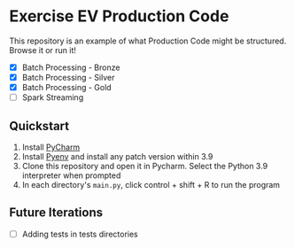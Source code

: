 # Exercise EV Production Code
This repository is an example of what Production Code might be structured. Browse it or run it!
- [x] Batch Processing - Bronze
- [x] Batch Processing - Silver
- [x] Batch Processing - Gold
- [ ] Spark Streaming

## Quickstart
1. Install [PyCharm](https://www.jetbrains.com/pycharm/)
2. Install [Pyenv](https://github.com/pyenv/pyenv) and install any patch version within 3.9
3. Clone this repository and open it in Pycharm. Select the Python 3.9 interpreter when prompted
4. In each directory's `main.py`, click control + shift + R to run the program

## Future Iterations
- [ ] Adding tests in tests directories
